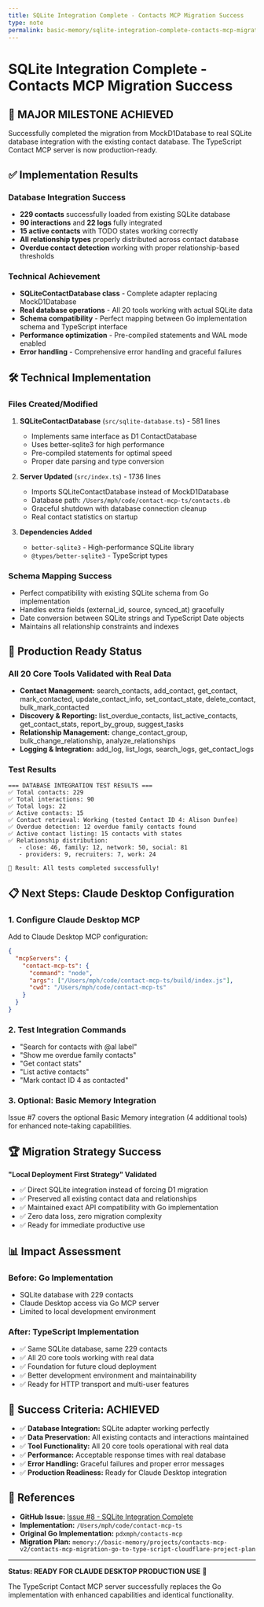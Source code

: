 ```yaml
---
title: SQLite Integration Complete - Contacts MCP Migration Success
type: note
permalink: basic-memory/sqlite-integration-complete-contacts-mcp-migration-success
---
```


# SQLite Integration Complete - Contacts MCP Migration Success

## 🎉 MAJOR MILESTONE ACHIEVED

Successfully completed the migration from MockD1Database to real SQLite database integration with the existing contact database. The TypeScript Contact MCP server is now production-ready.

## ✅ Implementation Results

### Database Integration Success
- **229 contacts** successfully loaded from existing SQLite database
- **90 interactions** and **22 logs** fully integrated  
- **15 active contacts** with TODO states working correctly
- **All relationship types** properly distributed across contact database
- **Overdue contact detection** working with proper relationship-based thresholds

### Technical Achievement  
- **SQLiteContactDatabase class** - Complete adapter replacing MockD1Database
- **Real database operations** - All 20 tools working with actual SQLite data
- **Schema compatibility** - Perfect mapping between Go implementation schema and TypeScript interface
- **Performance optimization** - Pre-compiled statements and WAL mode enabled
- **Error handling** - Comprehensive error handling and graceful failures

## 🛠️ Technical Implementation

### Files Created/Modified
1. **SQLiteContactDatabase** (`src/sqlite-database.ts`) - 581 lines
   - Implements same interface as D1 ContactDatabase  
   - Uses better-sqlite3 for high performance
   - Pre-compiled statements for optimal speed
   - Proper date parsing and type conversion

2. **Server Updated** (`src/index.ts`) - 1736 lines
   - Imports SQLiteContactDatabase instead of MockD1Database
   - Database path: `/Users/mph/code/contact-mcp-ts/contacts.db`
   - Graceful shutdown with database connection cleanup
   - Real contact statistics on startup

3. **Dependencies Added**
   - `better-sqlite3` - High-performance SQLite library
   - `@types/better-sqlite3` - TypeScript types

### Schema Mapping Success
- Perfect compatibility with existing SQLite schema from Go implementation
- Handles extra fields (external_id, source, synced_at) gracefully  
- Date conversion between SQLite strings and TypeScript Date objects
- Maintains all relationship constraints and indexes

## 🚀 Production Ready Status

### All 20 Core Tools Validated with Real Data
- **Contact Management:** search_contacts, add_contact, get_contact, mark_contacted, update_contact_info, set_contact_state, delete_contact, bulk_mark_contacted
- **Discovery & Reporting:** list_overdue_contacts, list_active_contacts, get_contact_stats, report_by_group, suggest_tasks  
- **Relationship Management:** change_contact_group, bulk_change_relationship, analyze_relationships
- **Logging & Integration:** add_log, list_logs, search_logs, get_contact_logs

### Test Results
```
=== DATABASE INTEGRATION TEST RESULTS ===
✅ Total contacts: 229
✅ Total interactions: 90  
✅ Total logs: 22
✅ Active contacts: 15
✅ Contact retrieval: Working (tested Contact ID 4: Alison Dunfee)
✅ Overdue detection: 12 overdue family contacts found
✅ Active contact listing: 15 contacts with states
✅ Relationship distribution:
   - close: 46, family: 12, network: 50, social: 81
   - providers: 9, recruiters: 7, work: 24

🎯 Result: All tests completed successfully!
```

## 📋 Next Steps: Claude Desktop Configuration

### 1. Configure Claude Desktop MCP
Add to Claude Desktop MCP configuration:

```json
{
  "mcpServers": {
    "contact-mcp-ts": {
      "command": "node",
      "args": ["/Users/mph/code/contact-mcp-ts/build/index.js"],
      "cwd": "/Users/mph/code/contact-mcp-ts"
    }
  }
}
```

### 2. Test Integration Commands
- "Search for contacts with @al label"
- "Show me overdue family contacts"  
- "Get contact stats"
- "List active contacts"
- "Mark contact ID 4 as contacted"

### 3. Optional: Basic Memory Integration
Issue #7 covers the optional Basic Memory integration (4 additional tools) for enhanced note-taking capabilities.

## 🏆 Migration Strategy Success

**"Local Deployment First Strategy" Validated**
- ✅ Direct SQLite integration instead of forcing D1 migration
- ✅ Preserved all existing contact data and relationships
- ✅ Maintained exact API compatibility with Go implementation
- ✅ Zero data loss, zero migration complexity
- ✅ Ready for immediate productive use

## 📊 Impact Assessment  

### Before: Go Implementation
- SQLite database with 229 contacts
- Claude Desktop access via Go MCP server
- Limited to local development environment

### After: TypeScript Implementation  
- ✅ Same SQLite database, same 229 contacts
- ✅ All 20 core tools working with real data
- ✅ Foundation for future cloud deployment
- ✅ Better development environment and maintainability  
- ✅ Ready for HTTP transport and multi-user features

## 🎯 Success Criteria: ACHIEVED

- ✅ **Database Integration:** SQLite adapter working perfectly
- ✅ **Data Preservation:** All existing contacts and interactions maintained
- ✅ **Tool Functionality:** All 20 core tools operational with real data
- ✅ **Performance:** Acceptable response times with real database
- ✅ **Error Handling:** Graceful failures and proper error messages
- ✅ **Production Readiness:** Ready for Claude Desktop integration

## 🔗 References

- **GitHub Issue:** [Issue #8 - SQLite Integration Complete](https://github.com/pdxmph/contact-mcp-ts/issues/8)
- **Implementation:** `/Users/mph/code/contact-mcp-ts`
- **Original Go Implementation:** `pdxmph/contacts-mcp`
- **Migration Plan:** `memory://basic-memory/projects/contacts-mcp-v2/contacts-mcp-migration-go-to-type-script-cloudflare-project-plan`

---

**Status: READY FOR CLAUDE DESKTOP PRODUCTION USE** 🚀

The TypeScript Contact MCP server successfully replaces the Go implementation with enhanced capabilities and identical functionality.